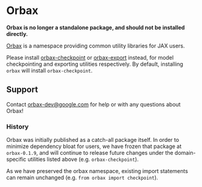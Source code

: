 # Orbax

**Orbax is no longer a standalone package, and should not be installed directly.**

[Orbax](https://orbax.readthedocs.io/en/latest/) is a namespace providing common
utility libraries for JAX users.

Please install [orbax-checkpoint](https://pypi.org/project/orbax-checkpoint) or
[orbax-export](https://pypi.org/project/orbax-export) instead, for model
checkpointing and exporting utilities respectively. By default, installing
`orbax` will install `orbax-checkpoint`.

## Support

Contact orbax-dev@google.com for help or with any questions about Orbax!

### History

Orbax was initially published as a catch-all package itself. In order to
minimize dependency bloat for users, we have frozen that package at
`orbax-0.1.9`, and will continue to release future changes under the
domain-specific utilities listed above (e.g. `orbax-checkpoint`).

As we have preserved the orbax namespace, existing import statements can remain
unchanged (e.g. `from orbax import checkpoint`).
